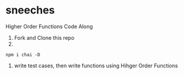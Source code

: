 # sneeches
Higher Order Functions Code Along

1. Fork and Clone this repo
1. 
```
npm i chai -D
```
1. write test cases, then write functions using Hihger Order Functions

